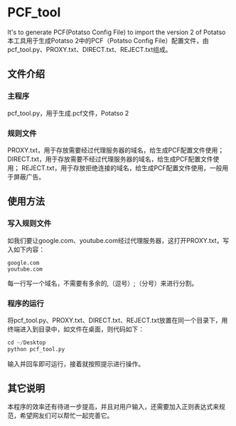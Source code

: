 # PCF_tool
It's to generate PCF(Potatso Config File) to import the version 2 of Potatso
本工具用于生成Potatso 2中的PCF（Potatso Config File）配置文件，由pcf_tool.py、PROXY.txt、DIRECT.txt、REJECT.txt组成。
## 文件介绍
### 主程序
pcf_tool.py，用于生成.pcf文件，Potatso 2
### 规则文件
PROXY.txt，用于存放需要经过代理服务器的域名，给生成PCF配置文件使用；
DIRECT.txt，用于存放需要不经过代理服务器的域名，给生成PCF配置文件使用；
REJECT.txt，用于存放拒绝连接的域名，给生成PCF配置文件使用，一般用于屏蔽广告。
## 使用方法
### 写入规则文件
如我们要让google.com、youtube.com经过代理服务器，这打开PROXY.txt，写入如下内容：
```
google.com
youtube.com
```
每一行写一个域名，不需要有多余的,（逗号）;（分号）来进行分割。
### 程序的运行
将pcf_tool.py、PROXY.txt、DIRECT.txt、REJECT.txt放置在同一个目录下，用终端进入到目录中，如文件在桌面，则代码如下：
```python
cd ~/Desktop
python pcf_tool.py
```
输入并回车即可运行，接着就按照提示进行操作。
## 其它说明
本程序的效率还有待进一步提高，并且对用户输入，还需要加入正则表达式来规范，希望网友们可以帮忙一起完善它。
